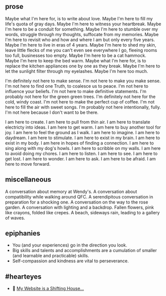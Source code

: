 ## prose
Maybe what I'm here for, is to write about love. Maybe I'm here to fill my life's quota of gray days. Maybe I'm here to witness your heartbreak. Maybe I'm here to be a conduit for something. Maybe I'm here to stumble over my words, struggle through my thoughts, suffocate from my memories. Maybe I'm here to revisit who and how and where I am but only every five years. Maybe I'm here to live in eras of 4 years. Maybe I'm here to shed my skin, leave little flecks of me you can't even see everywhere I go, fleeing rooms too full, businesses too empty. Maybe I'm here to be a cat hammock. Maybe I'm here to keep the bed warm. Maybe what I'm here for, is to replace the kitchen appliances one by one as they break. Maybe I'm here to let the sunlight filter through my eyelashes. Maybe I'm here too much.

I'm definitely not here to make sense. I'm not here to make you make sense. I'm not here to find one Truth, to coalesce us to peace. I'm not here to influence your beliefs. I'm not here to make definitive statements. I'm probably not here for the green green trees. I'm definitely not here for the cold, windy coast. I'm not here to make the perfect cup of coffee. I'm not here to fill the air with sweet songs. I'm probably not here intentionally, fully. I'm not here because I don't want to be there. 

I am here to create. I am here to pull from thin air. I am here to translate electricty into ideas. I am here to get warm. I am here to buy another tool for joy. I am here to feel the ground as I walk. I am here to imagine. I am here to daydream. I am here to stimulate. I am here to exist in my brain. I am here to exist in my body. I am here in hopes of finding a connection. I am here to sing along with my dog's howls. I am here to scribble on my walls. I am here to avoid doing my chores. I am here to listen. I am here to see. I am here to get lost. I am here to wonder. I am here to ask. I am here to be afraid. I am here to move forward. 

## miscellaneous
A conversation about memory at Wendy's. A conversation about compatibility while walking around QFC. A serendipitous conversation in preparation for a shocking one. A conversation on the way to the rose garden. A conversation with lighting and a backdrop. Fallen flowers, pink like crayons, folded like crepes. A beach, sideways rain, leading to a gallery of waves.

## epiphanies
- You (and your experiences) go in the direction you look.
- Big skills and talents and accomplishments are a cumulation of smaller (and learnable and practicable) skills.
- Self-compassion and kindness are vital to perseverance. 

## #hearteyes
- 👀 [My Website is a Shifting House...](https://thecreativeindependent.com/people/laurel-schwulst-my-website-is-a-shifting-house-next-to-a-river-of-knowledge-what-could-yours-be/)